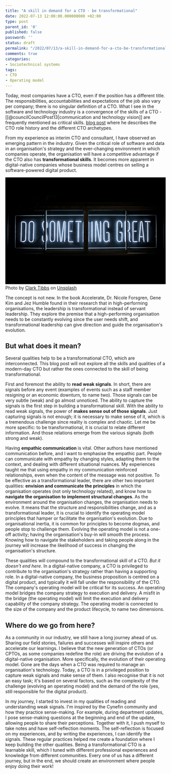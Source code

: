 ```yaml
---
title: "A skill in demand for a CTO - be transformational"
date: 2022-07-13 12:00:00.000000000 +02:00
type: post
parent_id: '0'
published: false
password: ''
status: draft
permalink: "/2022/07/13/a-skill-in-demand-for-a-cto-be-transformational/"
comments: true
categories:
- Sociotechnical systems
tags:
- CTO
- Operating model
---
```


Today, most companies have a CTO, even if the position has a different title. The responsibilities, accountabilities and expectations of the job also vary per company; there is no singular definition of a CTO. What I see in the software and technology industry is a convergence of the skills of a CTO - 
[[@councilCouncilPost13|communication and technology vision]] are frequently mentioned as critical skills. [blog post](https://www.allthingsdistributed.com/2007/07/the_different_cto_roles.html) where he describes the CTO role history and the different CTO archetypes.

From my experience as interim CTO and consultant, I have observed an emerging pattern in the industry. Given the critical role of software and data in an organisation's strategy and the ever-changing environment in which companies operate, the organisation will have a competitive advantage if the CTO also has **transformational skills**. It becomes more apparent in digital-native companies whose business model centres on selling a software-powered digital product.

![Do Something Great](/images/assets/2022-07-13-skills-of-a-cto-be-transformational.jpg)
Photo by <a href="https://unsplash.com/@clarktibbs?utm_source=unsplash&utm_medium=referral&utm_content=creditCopyText">Clark Tibbs</a> on <a href="https://unsplash.com/s/photos/digital?utm_source=unsplash&utm_medium=referral&utm_content=creditCopyText">Unsplash</a>

The concept is not new. In the book Accelerate, Dr. Nicole Forsgren, Gene Kim and Jez Humble found in their research that in high-performing organisations, the leadership is transformational instead of servant leadership. They explore the premise that a high-performing organisation needs to be constantly evolving since the user needs shift, and transformational leadership can give direction and guide the organisation's evolution.

## But what does it mean?
Several qualities help to be a transformational CTO, which are interconnected. This blog post will not explore all the skills and qualities of a modern-day CTO but rather the ones connected to the skill of being transformational.

First and foremost the ability to **read weak signals**. In short, there are signals before any event (examples of events such as a staff member resigning or an economic downturn, to name two). Those signals can be very subtle (weak) and go almost unnoticed. The ability to capture the signals is the first step in building a transformational skill. With the ability to read weak signals, the power of **makes sense out of those signals**. Just capturing signals is not enough; it is necessary to make sense of it, which is a tremendous challenge since reality is complex and chaotic. Let me be more specific: to be transformational, it is crucial to relate different information. And those relations emerge from the various signals (both strong and weak).

Having **empathic communication** is vital. Other authors have mentioned communication before, and I want to emphasise the empathic part. People can communicate with empathy by changing styles, adapting them to the context, and dealing with different situational nuances. My experiences taught me that using empathy in my communication reinforced relationships, even when the content of the message was not positive. To be effective as a transformational leader, there are other two important qualities: **envision and communicate the principles** in which the organisation operates (not only technology related), and know how to **navigate the organisation to implement structural changes**. As the environment around the organisation changes, the organisation needs to evolve. It means that the structure and responsibilities change, and as a transformational leader, it is crucial to identify the operating model principles that hamper or facilitate the organisation's evolution. Due to organisational inertia, it is common for principles to become dogmas, and people stop to challenge them. Evolving the operating model is not a one-off activity; having the organisation's buy-in will smooth the process. Knowing how to navigate the stakeholders and taking people along in the journey will increase the likelihood of success in changing the organisation's structure. 

These qualities will compound to the transformational skill of a CTO. *But it doesn't end here*. In a digital-native company, a CTO is privileged to contribute to the organisation's strategy rather than having a supporting role. In a digital-native company, the business proposition is centred on a digital product, and typically it will fall under the responsibility of the CTO. The company's operating model will be critical for its success. An operating model bridges the company strategy to execution and delivery. A misfit in the bridge (the operating model) will limit the execution and delivery capability of the company strategy. The operating model is connected to the size of the company and the product lifecycle, to name two dimensions.

## Where do we go from here?
As a community in our industry, we still have a long journey ahead of us. Sharing our field stories, failures and successes will inspire others and accelerate our learnings. I believe that the new generation of CTOs (or CPTOs, as some companies redefine the role) are driving the evolution of a digital-native organisation. More specifically, the evolution of their operating model. Gone are the days when a CTO was required to manage an organisation's technology. Today, a CTO is in a privileged position to capture weak signals and make sense of them. I also recognise that it is not an easy task; it's based on several factors, such as the complexity of the challenge (evolving an operating model) and the demand of the role (yes, still responsible for the digital product).

In my journey, I started to invest in my qualities of reading and understanding weak signals. I'm inspired by the Cynefin community and how they practice sense-making. For example, during department updates, I pose sense-making questions at the beginning and end of the update, allowing people to share their perceptions. Together with it, I push myself to take notes and have self-reflection moments. The self-reflection is focused on my experiences, and by writing the experiences, I can identify the signals. These regular practices helped me create a foundation where I keep building the other qualities. Being a transformational CTO is a learnable skill, which I tuned with different professional experiences and knowledge from different communities. Every one of us has a different journey, but in the end, we should create an environment where people enjoy doing their work!